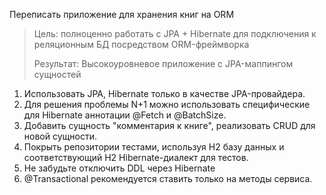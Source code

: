 Переписать приложение для хранения книг на ORM

>Цель: полноценно работать с JPA + Hibernate для подключения к реляционным БД посредством ORM-фреймворка
>
>Результат: Высокоуровневое приложение с JPA-маппингом сущностей

1. Использовать JPA, Hibernate только в качестве JPA-провайдера.
2. Для решения проблемы N+1 можно использовать специфические для Hibernate аннотации @Fetch и @BatchSize.
3. Добавить сущность "комментария к книге", реализовать CRUD для новой сущности.
4. Покрыть репозитории тестами, используя H2 базу данных и соответствующий H2 Hibernate-диалект для тестов.
5. Не забудьте отключить DDL через Hibernate
6. @Transactional рекомендуется ставить только на методы сервиса.
